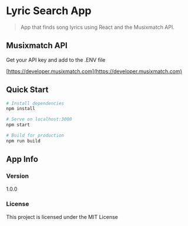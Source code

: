 # Lyric Search App

> App that finds song lyrics using React and the Musixmatch API.

## Musixmatch API

Get your API key and add to the .ENV file

[https://developer.musixmatch.com](https://developer.musixmatch.com)

## Quick Start

```bash
# Install dependencies
npm install

# Serve on localhost:3000
npm start

# Build for production
npm run build
```

## App Info

### Version

1.0.0

### License

This project is licensed under the MIT License